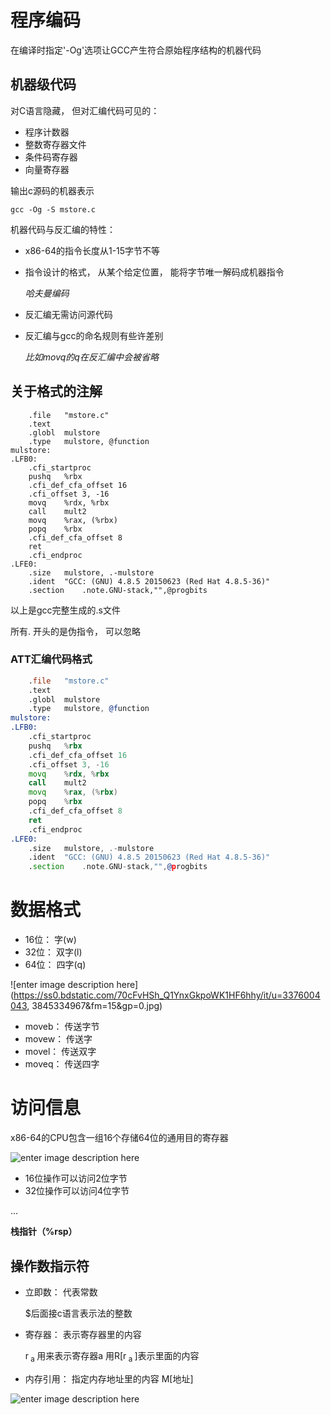 # 程序编码

在编译时指定'-Og'选项让GCC产生符合原始程序结构的机器代码

## 机器级代码

对C语言隐藏， 但对汇编代码可见的： 

- 程序计数器
- 整数寄存器文件
- 条件码寄存器
- 向量寄存器

输出c源码的机器表示

```shell
gcc -Og -S mstore.c
```

机器代码与反汇编的特性： 

- x86-64的指令长度从1-15字节不等
- 指令设计的格式， 从某个给定位置， 能将字节唯一解码成机器指令

    *哈夫曼编码*

- 反汇编无需访问源代码
- 反汇编与gcc的命名规则有些许差别

    *比如movq的q在反汇编中会被省略*

## 关于格式的注解

```assembly
	.file	"mstore.c"
	.text
	.globl	mulstore
	.type	mulstore, @function
mulstore:
.LFB0:
	.cfi_startproc
	pushq	%rbx
	.cfi_def_cfa_offset 16
	.cfi_offset 3, -16
	movq	%rdx, %rbx
	call	mult2
	movq	%rax, (%rbx)
	popq	%rbx
	.cfi_def_cfa_offset 8
	ret
	.cfi_endproc
.LFE0:
	.size	mulstore, .-mulstore
	.ident	"GCC: (GNU) 4.8.5 20150623 (Red Hat 4.8.5-36)"
	.section	.note.GNU-stack,"",@progbits

```

以上是gcc完整生成的.s文件

所有. 开头的是伪指令， 可以忽略

### ATT汇编代码格式

```asm
	.file	"mstore.c"
	.text
	.globl	mulstore
	.type	mulstore, @function
mulstore:
.LFB0:
	.cfi_startproc
	pushq	%rbx
	.cfi_def_cfa_offset 16
	.cfi_offset 3, -16
	movq	%rdx, %rbx
	call	mult2
	movq	%rax, (%rbx)
	popq	%rbx
	.cfi_def_cfa_offset 8
	ret
	.cfi_endproc
.LFE0:
	.size	mulstore, .-mulstore
	.ident	"GCC: (GNU) 4.8.5 20150623 (Red Hat 4.8.5-36)"
	.section	.note.GNU-stack,"",@progbits
```

# 数据格式

- 16位： 字(w)
- 32位： 双字(l)
- 64位： 四字(q)

![enter image description here](https://ss0.bdstatic.com/70cFvHSh_Q1YnxGkpoWK1HF6hhy/it/u=3376004043, 3845334967&fm=15&gp=0.jpg)

- moveb： 传送字节
- movew： 传送字
- movel： 传送双字
- moveq： 传送四字

# 访问信息
x86-64的CPU包含一组16个存储64位的通用目的寄存器

![enter image description here](https://images2017.cnblogs.com/blog/123045/201708/123045-20170803104941928-1961116877.png)

- 16位操作可以访问2位字节
- 32位操作可以访问4位字节

...

**栈指针（%rsp）**

## 操作数指示符

- 立即数： 代表常数

    $后面接c语言表示法的整数

- 寄存器： 表示寄存器里的内容

    r<sub> a </sub>用来表示寄存器a
    用R[r<sub> a </sub>]表示里面的内容

- 内存引用： 指定内存地址里的内容
    M[地址]

![enter image description here](https://images2017.cnblogs.com/blog/1120165/201709/1120165-20170925204134214-1101378630.png)






